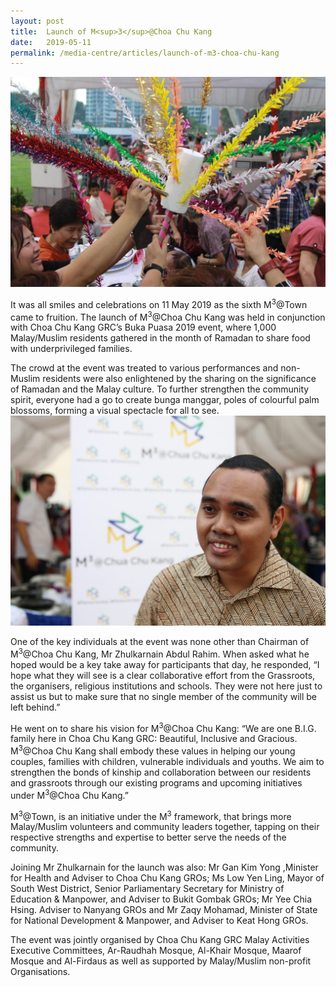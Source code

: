 ```yaml
---
layout: post
title:  Launch of M<sup>3</sup>@Choa Chu Kang  
date:   2019-05-11
permalink: /media-centre/articles/launch-of-m3-choa-chu-kang
---
```


![Launch of M3@Choa Chu Kang](/images/articles/cck-launch-1.jpg)

It was all smiles and celebrations on 11 May 2019 as the sixth M<sup>3</sup>@Town came to fruition. The launch of M<sup>3</sup>@Choa Chu Kang was held in conjunction with Choa Chu Kang GRC’s Buka Puasa 2019 event, where 1,000 Malay/Muslim residents gathered in the month of Ramadan to share food with underprivileged families.

The crowd at the event was treated to various performances and non-Muslim residents were also enlightened by the sharing on the significance of Ramadan and the Malay culture. To further strengthen the community spirit, everyone had a go to create bunga manggar, poles of colourful palm blossoms, forming a visual spectacle for all to see.
![Launch of M3@Choa Chu Kang](/images/articles/cck-launch-2.jpg)

One of the key individuals at the event was none other than Chairman of M<sup>3</sup>@Choa Chu Kang, Mr Zhulkarnain Abdul Rahim. When asked what he hoped would be a key take away for participants that day, he responded, “I hope what they will see is a clear collaborative effort from the Grassroots, the organisers, religious institutions and schools. They were not here just to assist us but to make sure that no single member of the community will be left behind.”

He went on to share his vision for M<sup>3</sup>@Choa Chu Kang: “We are one B.I.G. family here in Choa Chu Kang GRC: Beautiful, Inclusive and Gracious. M<sup>3</sup>@Choa Chu Kang shall embody these values in helping our young couples, families with children, vulnerable individuals and youths. We aim to strengthen the bonds of kinship and collaboration between our residents and grassroots through our existing programs and upcoming initiatives under M<sup>3</sup>@Choa Chu Kang.” 

M<sup>3</sup>@Town, is an initiative under the M<sup>3</sup> framework, that brings more Malay/Muslim volunteers and community leaders together, tapping on their respective strengths and expertise to better serve the needs of the community. 

Joining Mr Zhulkarnain for the launch was also: Mr Gan Kim Yong ,Minister for Health and Adviser to Choa Chu Kang GROs; Ms Low Yen Ling, Mayor of South West District, Senior Parliamentary Secretary for Ministry of Education & Manpower, and Adviser to Bukit Gombak GROs; Mr Yee Chia Hsing. Adviser to Nanyang GROs and Mr Zaqy Mohamad, Minister of State for National Development & Manpower, and Adviser to Keat Hong GROs.

The event was jointly organised by Choa Chu Kang GRC Malay Activities Executive Committees, Ar-Raudhah Mosque, Al-Khair Mosque, Maarof Mosque and Al-Firdaus as well as supported by Malay/Muslim non-profit Organisations. 
 

